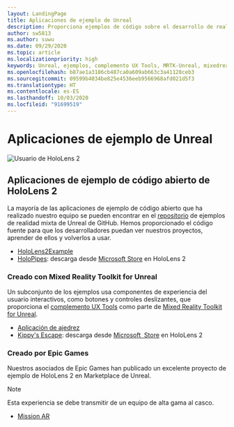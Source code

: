 ```yaml
---
layout: LandingPage
title: Aplicaciones de ejemplo de Unreal
description: Proporciona ejemplos de código sobre el desarrollo de realidad mixta.
author: sw5813
ms.author: suwu
ms.date: 09/29/2020
ms.topic: article
ms.localizationpriority: high
keywords: Unreal, ejemplos, complemento UX Tools, MRTK-Unreal, mixedrealitytoolkit, mixedrealitytoolkit-unreal, unreal engine, código abierto
ms.openlocfilehash: b87ae1a3186cb487ca0a609ab663c3a41128ceb3
ms.sourcegitcommit: 09599b4034be825e4536eeb9566968afd021d5f3
ms.translationtype: HT
ms.contentlocale: es-ES
ms.lasthandoff: 10/03/2020
ms.locfileid: "91699519"
---
```

# <a name="unreal-sample-apps"></a>Aplicaciones de ejemplo de Unreal

![Usuario de HoloLens 2](images/unreal-developer.jpg)

## <a name="hololens-2-open-source-sample-apps"></a>Aplicaciones de ejemplo de código abierto de HoloLens 2

La mayoría de las aplicaciones de ejemplo de código abierto que ha realizado nuestro equipo se pueden encontrar en el [repositorio](https://github.com/microsoft/MixedReality-Unreal-Samples) de ejemplos de realidad mixta de Unreal de GitHub. Hemos proporcionado el código fuente para que los desarrolladores puedan ver nuestros proyectos, aprender de ellos y volverlos a usar.

* [HoloLens2Example](https://github.com/microsoft/MixedReality-Unreal-Samples/tree/master/HoloLens2Example) 
* [HoloPipes](https://github.com/microsoft/MixedReality-Unreal-HoloPipes): descarga desde [Microsoft Store](https://www.microsoft.com/en-us/p/holopipes/9mszb3nnrxn9) en HoloLens 2

### <a name="made-with-the-mixed-reality-toolkit-for-unreal"></a>Creado con Mixed Reality Toolkit for Unreal

Un subconjunto de los ejemplos usa componentes de experiencia del usuario interactivos, como botones y controles deslizantes, que proporciona el [complemento UX Tools](https://aka.ms/uxt-unreal) como parte de [Mixed Reality Toolkit for Unreal](https://aka.ms/mrtk-unreal).

* [Aplicación de ajedrez](https://github.com/microsoft/MixedReality-Unreal-Samples/tree/master/ChessApp)
* [Kippy's Escape](unreal-kippys-escape.md): descarga desde [Microsoft  Store](https://www.microsoft.com/en-us/p/kippys-escape/9nbd7gl86vkd) en HoloLens 2

### <a name="made-by-epic-games"></a>Creado por Epic Games

Nuestros asociados de Epic Games han publicado un excelente proyecto de ejemplo de HoloLens 2 en Marketplace de Unreal. 

> [!NOTE] 
> Esta experiencia se debe transmitir de un equipo de alta gama al casco.

* [Mission AR](https://docs.unrealengine.com/en-US/Resources/Showcases/MissionAR/index.html)
